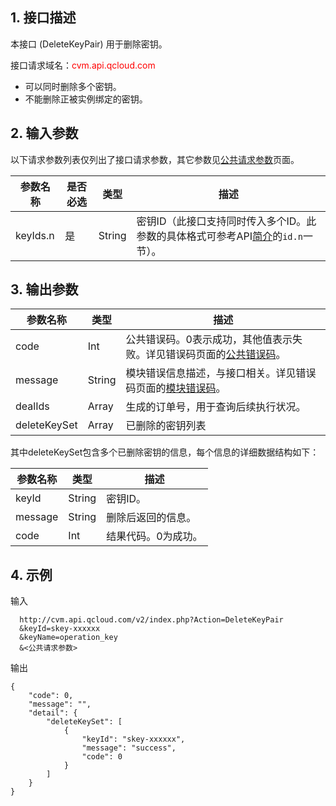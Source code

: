 ## 1. 接口描述
 

本接口 (DeleteKeyPair) 用于删除密钥。


接口请求域名：<font style="color:red">cvm.api.qcloud.com</font>

* 可以同时删除多个密钥。
* 不能删除正被实例绑定的密钥。
 
## 2. 输入参数


以下请求参数列表仅列出了接口请求参数，其它参数见[公共请求参数](/doc/api/229/1230)页面。

| 参数名称 | 是否必选  | 类型 | 描述 |
|---------|---------|---------|---------|
|keyIds.n | 是 | String | 密钥ID（此接口支持同时传入多个ID。此参数的具体格式可参考API[简介](/doc/api/229/568)的`id.n`一节）。|

## 3. 输出参数
| 参数名称 | 类型 | 描述 |
|---------|---------|---------|
| code | Int | 公共错误码。0表示成功，其他值表示失败。详见错误码页面的[公共错误码](/document/api/377/4173)。|
| message | String | 模块错误信息描述，与接口相关。详见错误码页面的[模块错误码](/doc/api/372/%E9%94%99%E8%AF%AF%E7%A0%81#2.E3.80.81.E6.A8.A1.E5.9D.97.E9.94.99.E8.AF.AF.E7.A0.81)。|
| dealIds| Array| 生成的订单号，用于查询后续执行状况。
| deleteKeySet |  Array | 已删除的密钥列表 |

其中deleteKeySet包含多个已删除密钥的信息，每个信息的详细数据结构如下：

| 参数名称 | 类型 | 描述 |
|---------|---------|---------|
| keyId |   String | 密钥ID。 |
| message |  String | 删除后返回的信息。 |
| code |   Int | 结果代码。0为成功。 |




 

## 4. 示例
 
输入
```
  http://cvm.api.qcloud.com/v2/index.php?Action=DeleteKeyPair
  &keyId=skey-xxxxxx
  &keyName=operation_key
  &<公共请求参数>

```

输出
```
{
    "code": 0,
    "message": "",
    "detail": {
        "deleteKeySet": [
            {
                "keyId": "skey-xxxxxx",
                "message": "success",
                "code": 0
            }
        ]
    }
}
```





